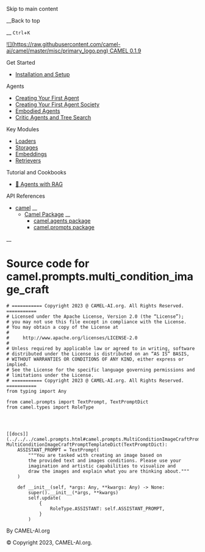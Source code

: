 Skip to main content

__Back to top

__ `Ctrl`+`K`

[ ![](https://raw.githubusercontent.com/camel-
ai/camel/master/misc/primary_logo.png) CAMEL 0.1.9 ](../../../index.html)

Get Started

  * [Installation and Setup](../../../get_started/setup.html)

Agents

  * [Creating Your First Agent](../../../agents/single_agent.html)
  * [Creating Your First Agent Society](../../../agents/role_playing.html)
  * [Embodied Agents](../../../agents/embodied_agents.html)
  * [Critic Agents and Tree Search](../../../agents/critic_agents_and_tree_search.html)

Key Modules

  * [Loaders](../../../key_modules/loaders.html)
  * [Storages](../../../key_modules/storages.html)
  * [Embeddings](../../../key_modules/embeddings.html)
  * [Retrievers](../../../key_modules/retrievers.html)

Tutorial and Cookbooks

  * [🐫 Agents with RAG](../../../tutorials_and_cookbooks/agents_with_rag.html)

API References

  * [camel](../../../modules.html) __
    * [Camel Package](../../../camel.html) __
      * [camel.agents package](../../../camel.agents.html)
      * [camel.prompts package](../../../camel.prompts.html)

__

#

# Source code for camel.prompts.multi_condition_image_craft

    
    
    # =========== Copyright 2023 @ CAMEL-AI.org. All Rights Reserved. ===========
    # Licensed under the Apache License, Version 2.0 (the “License”);
    # you may not use this file except in compliance with the License.
    # You may obtain a copy of the License at
    #
    #     http://www.apache.org/licenses/LICENSE-2.0
    #
    # Unless required by applicable law or agreed to in writing, software
    # distributed under the License is distributed on an “AS IS” BASIS,
    # WITHOUT WARRANTIES OR CONDITIONS OF ANY KIND, either express or implied.
    # See the License for the specific language governing permissions and
    # limitations under the License.
    # =========== Copyright 2023 @ CAMEL-AI.org. All Rights Reserved. ===========
    from typing import Any
    
    from camel.prompts import TextPrompt, TextPromptDict
    from camel.types import RoleType
    
    
    
    
    [[docs]](../../../camel.prompts.html#camel.prompts.MultiConditionImageCraftPromptTemplateDict)class MultiConditionImageCraftPromptTemplateDict(TextPromptDict):
        ASSISTANT_PROMPT = TextPrompt(
            """You are tasked with creating an image based on
            the provided text and images conditions. Please use your
            imagination and artistic capabilities to visualize and
            draw the images and explain what you are thinking about."""
        )
    
        def __init__(self, *args: Any, **kwargs: Any) -> None:
            super().__init__(*args, **kwargs)
            self.update(
                {
                    RoleType.ASSISTANT: self.ASSISTANT_PROMPT,
                }
            )
    
    
    

By CAMEL-AI.org

© Copyright 2023, CAMEL-AI.org.  

